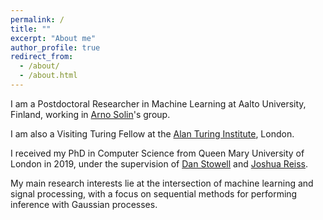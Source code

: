 ```yaml
---
permalink: /
title: ""
excerpt: "About me"
author_profile: true
redirect_from: 
  - /about/
  - /about.html
---
```


I am a Postdoctoral Researcher in Machine Learning at Aalto University, Finland, working in [Arno Solin](https://users.aalto.fi/~asolin/)'s group.

I am also a Visiting Turing Fellow at the [Alan Turing Institute](https://www.turing.ac.uk/), London.

I received my PhD in Computer Science from Queen Mary University of London in 2019, under the supervision of [Dan Stowell](http://www.mcld.co.uk/) and [Joshua Reiss](http://www.eecs.qmul.ac.uk/~josh/).

My main research interests lie at the intersection of machine learning and signal processing, with a focus on sequential methods for performing inference with Gaussian processes.

